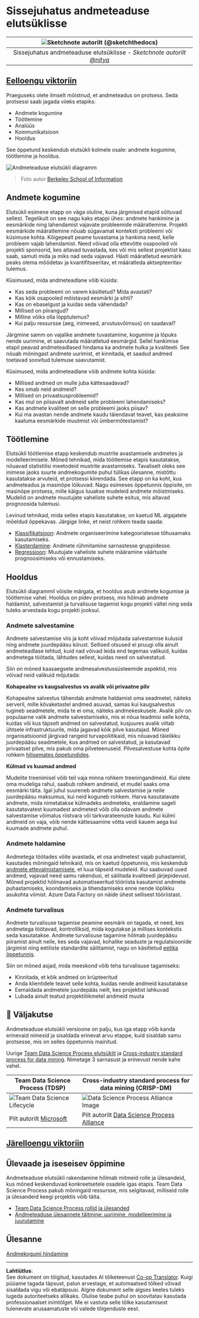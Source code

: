 <!--
CO_OP_TRANSLATOR_METADATA:
{
  "original_hash": "07e12a25d20b8f191e3cb651c27fdb2b",
  "translation_date": "2025-10-11T15:48:02+00:00",
  "source_file": "4-Data-Science-Lifecycle/14-Introduction/README.md",
  "language_code": "et"
}
-->
# Sissejuhatus andmeteaduse elutsüklisse

|![ Sketchnote autorilt [(@sketchthedocs)](https://sketchthedocs.dev) ](../../sketchnotes/14-DataScience-Lifecycle.png)|
|:---:|
| Sissejuhatus andmeteaduse elutsüklisse - _Sketchnote autorilt [@nitya](https://twitter.com/nitya)_ |

## [Eelloengu viktoriin](https://ff-quizzes.netlify.app/en/ds/quiz/26)

Praeguseks olete ilmselt mõistnud, et andmeteadus on protsess. Seda protsessi saab jagada viieks etapiks:

- Andmete kogumine
- Töötlemine
- Analüüs
- Kommunikatsioon
- Hooldus

See õppetund keskendub elutsükli kolmele osale: andmete kogumine, töötlemine ja hooldus.

![Andmeteaduse elutsükli diagramm](../../../../translated_images/data-science-lifecycle.a1e362637503c4fb0cd5e859d7552edcdb4aa629a279727008baa121f2d33f32.et.jpg)
> Foto autor [Berkeley School of Information](https://ischoolonline.berkeley.edu/data-science/what-is-data-science/)

## Andmete kogumine

Elutsükli esimene etapp on väga oluline, kuna järgmised etapid sõltuvad sellest. Tegelikult on see nagu kaks etappi ühes: andmete hankimine ja eesmärkide ning lahendamist vajavate probleemide määratlemine. Projekti eesmärkide määratlemine nõuab sügavamat konteksti probleemi või küsimuse kohta. Kõigepealt peame tuvastama ja hankima need, kelle probleem vajab lahendamist. Need võivad olla ettevõtte osapooled või projekti sponsorid, kes aitavad tuvastada, kes või mis sellest projektist kasu saab, samuti mida ja miks nad seda vajavad. Hästi määratletud eesmärk peaks olema mõõdetav ja kvantifitseeritav, et määratleda aktsepteeritav tulemus.

Küsimused, mida andmeteadlane võib küsida:
- Kas seda probleemi on varem käsitletud? Mida avastati?
- Kas kõik osapooled mõistavad eesmärki ja sihti?
- Kas on ebaselgust ja kuidas seda vähendada?
- Millised on piirangud?
- Milline võiks olla lõpptulemus?
- Kui palju ressursse (aeg, inimesed, arvutusvõimsus) on saadaval?

Järgmine samm on vajalike andmete tuvastamine, kogumine ja lõpuks nende uurimine, et saavutada määratletud eesmärgid. Sellel hankimise etapil peavad andmeteadlased hindama ka andmete hulka ja kvaliteeti. See nõuab mõningast andmete uurimist, et kinnitada, et saadud andmed toetavad soovitud tulemuse saavutamist.

Küsimused, mida andmeteadlane võib andmete kohta küsida:
- Millised andmed on mulle juba kättesaadavad?
- Kes omab neid andmeid?
- Millised on privaatsusprobleemid?
- Kas mul on piisavalt andmeid selle probleemi lahendamiseks?
- Kas andmete kvaliteet on selle probleemi jaoks piisav?
- Kui ma avastan nende andmete kaudu täiendavat teavet, kas peaksime kaaluma eesmärkide muutmist või ümbermõtestamist?

## Töötlemine

Elutsükli töötlemise etapp keskendub mustrite avastamisele andmetes ja modelleerimisele. Mõned tehnikad, mida töötlemise etapis kasutatakse, nõuavad statistilisi meetodeid mustrite avastamiseks. Tavaliselt oleks see inimese jaoks suurte andmekogumite puhul tülikas ülesanne, mistõttu kasutatakse arvuteid, et protsessi kiirendada. See etapp on ka koht, kus andmeteadus ja masinõpe lõikuvad. Nagu esimeses õppetunnis õppisite, on masinõpe protsess, mille käigus luuakse mudeleid andmete mõistmiseks. Mudelid on andmete muutujate vaheliste suhete esitus, mis aitavad prognoosida tulemusi.

Levinud tehnikad, mida selles etapis kasutatakse, on kaetud ML algajatele mõeldud õppekavas. Järgige linke, et neist rohkem teada saada:

- [Klassifikatsioon](https://github.com/microsoft/ML-For-Beginners/tree/main/4-Classification): Andmete organiseerimine kategooriatesse tõhusamaks kasutamiseks.
- [Klasterdamine](https://github.com/microsoft/ML-For-Beginners/tree/main/5-Clustering): Andmete rühmitamine sarnastesse gruppidesse.
- [Regressioon](https://github.com/microsoft/ML-For-Beginners/tree/main/2-Regression): Muutujate vaheliste suhete määramine väärtuste prognoosimiseks või ennustamiseks.

## Hooldus

Elutsükli diagrammil võisite märgata, et hooldus asub andmete kogumise ja töötlemise vahel. Hooldus on pidev protsess, mis hõlmab andmete haldamist, salvestamist ja turvalisuse tagamist kogu projekti vältel ning seda tuleks arvestada kogu projekti jooksul.

### Andmete salvestamine

Andmete salvestamise viis ja koht võivad mõjutada salvestamise kulusid ning andmete juurdepääsu kiirust. Sellised otsused ei pruugi olla ainult andmeteadlase tehtud, kuid nad võivad leida end tegemas valikuid, kuidas andmetega töötada, lähtudes sellest, kuidas need on salvestatud.

Siin on mõned kaasaegsete andmesalvestussüsteemide aspektid, mis võivad neid valikuid mõjutada:

**Kohapealne vs kaugsalvestus vs avalik või privaatne pilv**

Kohapealne salvestus tähendab andmete haldamist oma seadmetel, näiteks serveril, mille kõvaketastel andmed asuvad, samas kui kaugsalvestus tugineb seadmetele, mida te ei oma, näiteks andmekeskusele. Avalik pilv on populaarne valik andmete salvestamiseks, mis ei nõua teadmisi selle kohta, kuidas või kus täpselt andmed on salvestatud, kusjuures avalik viitab ühtsele infrastruktuurile, mida jagavad kõik pilve kasutajad. Mõned organisatsioonid järgivad rangeid turvapoliitikaid, mis nõuavad täielikku juurdepääsu seadmetele, kus andmed on salvestatud, ja kasutavad privaatset pilve, mis pakub oma pilveteenuseid. Pilvesalvestuse kohta õpite rohkem [hilisemates õppetundides](https://github.com/microsoft/Data-Science-For-Beginners/tree/main/5-Data-Science-In-Cloud).

**Külmad vs kuumad andmed**

Mudelite treenimisel võib teil vaja minna rohkem treeningandmeid. Kui olete oma mudeliga rahul, saabub rohkem andmeid, et mudel saaks oma eesmärki täita. Igal juhul suureneb andmete salvestamise ja neile juurdepääsu maksumus, kui neid koguneb rohkem. Harva kasutatavate andmete, mida nimetatakse külmadeks andmeteks, eraldamine sageli kasutatavatest kuumadest andmetest võib olla odavam andmete salvestamise võimalus riistvara või tarkvarateenuste kaudu. Kui külmi andmeid on vaja, võib nende kättesaamine võtta veidi kauem aega kui kuumade andmete puhul.

### Andmete haldamine

Andmetega töötades võite avastada, et osa andmetest vajab puhastamist, kasutades mõningaid tehnikaid, mis on kaetud õppetunnis, mis keskendub [andmete ettevalmistamisele](https://github.com/microsoft/Data-Science-For-Beginners/tree/main/2-Working-With-Data/08-data-preparation), et luua täpseid mudeleid. Kui saabuvad uued andmed, vajavad need samu rakendusi, et säilitada kvaliteedi järjepidevust. Mõned projektid hõlmavad automatiseeritud tööriista kasutamist andmete puhastamiseks, koondamiseks ja tihendamiseks enne nende lõplikku asukohta viimist. Azure Data Factory on näide ühest sellisest tööriistast.

### Andmete turvalisus

Andmete turvalisuse tagamise peamine eesmärk on tagada, et need, kes andmetega töötavad, kontrolliksid, mida kogutakse ja millises kontekstis seda kasutatakse. Andmete turvalisuse tagamine hõlmab juurdepääsu piiramist ainult neile, kes seda vajavad, kohalike seaduste ja regulatsioonide järgimist ning eetiliste standardite säilitamist, nagu on käsitletud [eetika õppetunnis](https://github.com/microsoft/Data-Science-For-Beginners/tree/main/1-Introduction/02-ethics).

Siin on mõned asjad, mida meeskond võib teha turvalisuse tagamiseks:
- Kinnitada, et kõik andmed on krüpteeritud
- Anda klientidele teavet selle kohta, kuidas nende andmeid kasutatakse
- Eemaldada andmetele juurdepääs neilt, kes projektist lahkuvad
- Lubada ainult teatud projektiliikmetel andmeid muuta

## 🚀 Väljakutse

Andmeteaduse elutsükli versioone on palju, kus iga etapp võib kanda erinevaid nimesid ja sisaldada erinevat arvu etappe, kuid sisaldab samu protsesse, mis on selles õppetunnis mainitud.

Uurige [Team Data Science Process elutsüklit](https://docs.microsoft.com/en-us/azure/architecture/data-science-process/lifecycle) ja [Cross-industry standard process for data mining](https://www.datascience-pm.com/crisp-dm-2/). Nimetage 3 sarnasust ja erinevust nende kahe vahel.

|Team Data Science Process (TDSP)|Cross-industry standard process for data mining (CRISP-DM)|
|--|--|
|![Team Data Science Lifecycle](../../../../translated_images/tdsp-lifecycle2.e19029d598e2e73d5ef8a4b98837d688ec6044fe332c905d4dbb69eb6d5c1d96.et.png) | ![Data Science Process Alliance Image](../../../../translated_images/CRISP-DM.8bad2b4c66e62aa75278009e38e3e99902c73b0a6f63fd605a67c687a536698c.et.png) |
| Pilt autorilt [Microsoft](https://docs.microsoft.comazure/architecture/data-science-process/lifecycle) | Pilt autorilt [Data Science Process Alliance](https://www.datascience-pm.com/crisp-dm-2/) |

## [Järelloengu viktoriin](https://ff-quizzes.netlify.app/en/ds/quiz/27)

## Ülevaade ja iseseisev õppimine

Andmeteaduse elutsükli rakendamine hõlmab mitmeid rolle ja ülesandeid, kus mõned keskenduvad konkreetsetele osadele igas etapis. Team Data Science Process pakub mõningaid ressursse, mis selgitavad, milliseid rolle ja ülesandeid keegi projektis võib täita.

* [Team Data Science Process rollid ja ülesanded](https://docs.microsoft.com/en-us/azure/architecture/data-science-process/roles-tasks)
* [Andmeteaduse ülesannete täitmine: uurimine, modelleerimine ja juurutamine](https://docs.microsoft.com/en-us/azure/architecture/data-science-process/execute-data-science-tasks)

## Ülesanne

[Andmekogumi hindamine](assignment.md)

---

**Lahtiütlus**:  
See dokument on tõlgitud, kasutades AI tõlketeenust [Co-op Translator](https://github.com/Azure/co-op-translator). Kuigi püüame tagada täpsust, palun arvestage, et automaatsed tõlked võivad sisaldada vigu või ebatäpsusi. Algne dokument selle algses keeles tuleks lugeda autoriteetseks allikaks. Olulise teabe puhul on soovitatav kasutada professionaalset inimtõlget. Me ei vastuta selle tõlke kasutamisest tulenevate arusaamatuste või valede tõlgenduste eest.